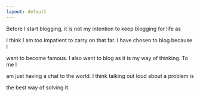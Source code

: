 ```yaml
---
layout: default
---
```

Before I start blogging, it is not my intention to keep blogging for life as

I think I am too impatient to carry on that far. I have chosen to blog because I

want to  become famous. I also want to blog as it is my way of thinking. To me I

 am just having a chat to the world. I think talking out loud about a problem is

 the best way of solving it.
